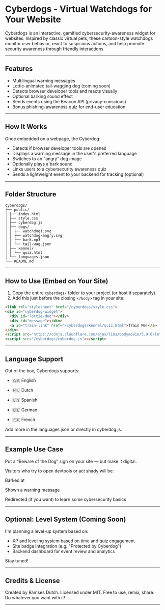# Cyberdogs - Virtual Watchdogs for Your Website

Cyberdogs is an interactive, gamified cybersecurity-awareness widget for websites. Inspired by classic virtual pets, these cartoon-style watchdogs monitor user behavior, react to suspicious actions, and help promote security awareness through friendly interactions.

---

## Features

- Multilingual warning messages
- Lottie-animated tail-wagging dog (coming soon)
- Detects browser developer tools and reacts visually
- Optional barking sound effect
- Sends events using the Beacon API (privacy-conscious)
- Bonus phishing-awareness quiz for end-user education

---

## How It Works

Once embedded on a webpage, the Cyberdog:

- Detects if browser developer tools are opened
- Displays a warning message in the user's preferred language
- Switches to an "angry" dog image
- Optionally plays a bark sound
- Links users to a cybersecurity awareness quiz
- Sends a lightweight event to your backend for tracking (optional)

---

## Folder Structure

```
cyberdogs/
├── public/
│ ├── index.html
│ ├── style.css
│ ├── cyberdog.js
│ ├── dogs/
│ │ ├── watchdog1.svg
│ │ ├── watchdog-angry.svg
│ │ ├── bark.mp3
│ │ └── tail-wag.json
│ ├── kennel/
│ │ └── quiz.html
│ └── languages.json
└── README.md
```

---

## How to Use (Embed on Your Site)

1. Copy the entire `cyberdogs/` folder to your project (or host it separately).
2. Add this just before the closing `</body>` tag in your site:

```html
<link rel="stylesheet" href="/cyberdogs/style.css">
<div id="cyberdog-widget">
  <div id="lottie-dog"></div>
  <div id="message"></div>
  <a id="train-link" href="/cyberdogs/kennel/quiz.html">Train Me!</a>
</div>
<script src="https://cdnjs.cloudflare.com/ajax/libs/bodymovin/5.9.6/lottie.min.js"></script>
<script src="/cyberdogs/cyberdog.js"></script>
```

---

## Language Support

Out of the box, Cyberdogs supports:

- 🇬🇧 English

- 🇳🇱 Dutch

- 🇪🇸 Spanish

- 🇩🇪 German

- 🇫🇷 French

Add more in the languages.json or directly in cyberdog.js.

---

## Example Use Case

Put a “Beware of the Dog” sign on your site — but make it digital.

Visitors who try to open devtools or act shady will be:

Barked at 

Shown a warning message 

Redirected (if you want) to learn some cybersecurity basics 

---

## Optional: Level System (Coming Soon)

I'm planning a level-up system based on:

- XP and leveling system based on time and quiz engagement
- Site badge integration (e.g. "Protected by Cyberdog")
- Backend dashboard for event review and analytics

Stay tuned!

---

## Credits & License

Created by Ramses Dutch.
Licensed under MIT. Free to use, remix, share. Do whatever you want with it!

---
